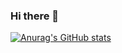 ### Hi there 👋
[![Anurag's GitHub stats](https://github-readme-stats.vercel.app/api?username=liurongdong&count_private=true&?theme=tokyonight)](https://github.com/anuraghazra/github-readme-stats)
<!--
**liurongdong/liurongdong** is a ✨ _special_ ✨ repository because its `README.md` (this file) appears on your GitHub profile.

Here are some ideas to get you started:

- 🔭 I’m currently working on ...
- 🌱 I’m currently learning ...
- 👯 I’m looking to collaborate on ...
- 🤔 I’m looking for help with ...
- 💬 Ask me about ...
- 📫 How to reach me: ...
- 😄 Pronouns: ...
- ⚡ Fun fact: ...
-->
